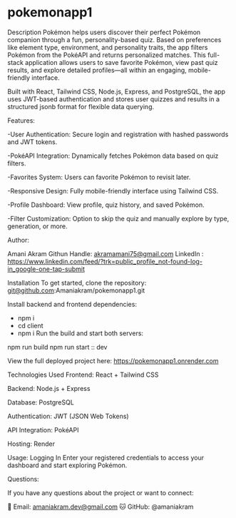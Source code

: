 # pokemonapp1
Description
Pokémon  helps users discover their perfect Pokémon companion through a fun, personality-based quiz. Based on preferences like element type, environment, and personality traits, the app filters Pokémon from the PokéAPI and returns personalized matches. This full-stack application allows users to save favorite Pokémon, view past quiz results, and explore detailed profiles—all within an engaging, mobile-friendly interface.

Built with React, Tailwind CSS, Node.js, Express, and PostgreSQL, the app uses JWT-based authentication and stores user quizzes and results in a structured jsonb format for flexible data querying.

Features:

-User Authentication: Secure login and registration with hashed passwords and JWT tokens.

-PokéAPI Integration: Dynamically fetches Pokémon data based on quiz filters.

-Favorites System: Users can favorite Pokémon to revisit later.

-Responsive Design: Fully mobile-friendly interface using Tailwind CSS.

-Profile Dashboard: View profile, quiz history, and saved Pokémon.

-Filter Customization: Option to skip the quiz and manually explore by type, generation, or more.

Author:

Amani Akram 
 Githun Handle:
 akramamani75@gmail.com
 LinkedIn : https://www.linkedin.com/feed/?trk=public_profile_not-found-log-in_google-one-tap-submit

 Installation
To get started, clone the repository:
git@github.com:Amaniakram/pokemonapp1.git

Install backend and frontend dependencies:

- npm i
- cd client
- npm i
 Run the build and start both servers:

 npm run build 
 npm run start :: dev

 View the full deployed project here:
 https://pokemonapp1.onrender.com

 Technologies Used
Frontend: React + Tailwind CSS

Backend: Node.js + Express

Database: PostgreSQL

Authentication: JWT (JSON Web Tokens)

API Integration: PokéAPI

Hosting: Render

Usage:
Logging In
Enter your registered credentials to access your dashboard and start exploring Pokémon.

Questions:

If you have any questions about the project or want to connect:

📧 Email: amaniakram.dev@gmail.com
🐱 GitHub: @amaniakram